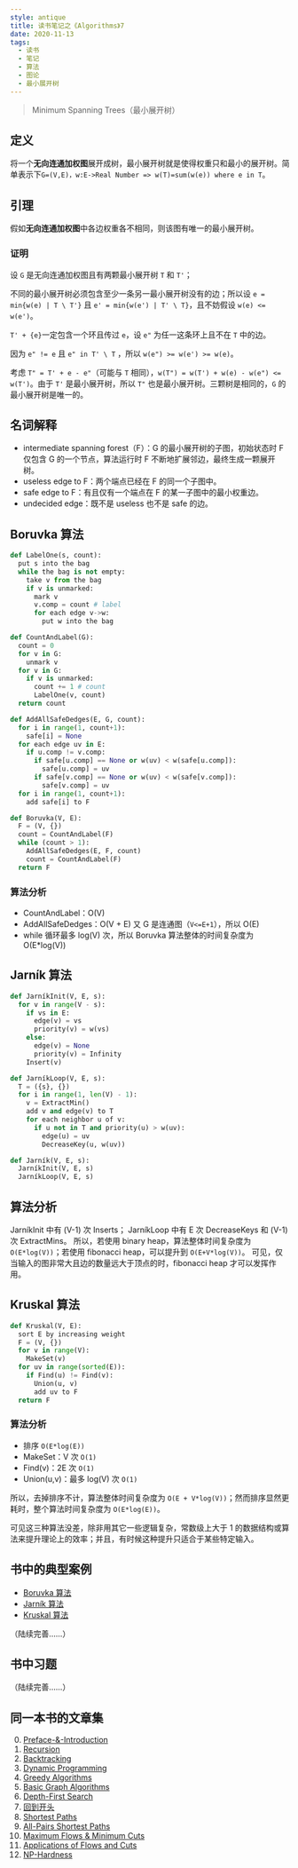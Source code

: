 ```yaml
---
style: antique
title: 读书笔记之《Algorithms》7
date: 2020-11-13
tags:
  - 读书
  - 笔记
  - 算法
  - 图论
  - 最小展开树
---
```


> Minimum Spanning Trees（最小展开树）

## 定义

将一个**无向连通加权图**展开成树，最小展开树就是使得权重只和最小的展开树。简单表示下`G=(V,E)，w:E->Real Number => w(T)=sum(w(e)) where e in T`。

## 引理

假如**无向连通加权图**中各边权重各不相同，则该图有唯一的最小展开树。

### 证明

设 `G` 是无向连通加权图且有两颗最小展开树 `T` 和 `T'`；

不同的最小展开树必须包含至少一条另一最小展开树没有的边；所以设 `e = min{w(e) | T \ T'}` 且 `e' = min{w(e') | T' \ T}`，且不妨假设 `w(e) <= w(e')`。

`T' + {e}`一定包含一个环且传过 `e`，设 `e"` 为任一这条环上且不在 `T` 中的边。

因为 `e" != e` 且 `e" in T' \ T` ，所以 `w(e") >= w(e') >= w(e)`。

考虑 `T" = T' + e - e"`（可能与 `T` 相同），`w(T") = w(T') + w(e) - w(e") <= w(T')`。由于 `T'` 是最小展开树，所以 `T"` 也是最小展开树。三颗树是相同的，`G` 的最小展开树是唯一的。

## 名词解释

- intermediate spanning forest（F）：G 的最小展开树的子图，初始状态时 F 仅包含 G 的一个节点，算法运行时 F 不断地扩展邻边，最终生成一颗展开树。
- useless edge to F：两个端点已经在 F 的同一个子图中。
- safe edge to F：有且仅有一个端点在 F 的某一子图中的最小权重边。
- undecided edge：既不是 useless 也不是 safe 的边。

## Boruvka 算法

```python
def LabelOne(s, count):
  put s into the bag
  while the bag is not empty:
    take v from the bag
    if v is unmarked:
      mark v
      v.comp = count # label
      for each edge v->w:
        put w into the bag

def CountAndLabel(G):
  count = 0
  for v in G:
    unmark v
  for v in G:
    if v is unmarked:
      count += 1 # count
      LabelOne(v, count)
  return count

def AddAllSafeDedges(E, G, count):
  for i in range(1, count+1):
    safe[i] = None
  for each edge uv in E:
    if u.comp != v.comp:
      if safe[u.comp] == None or w(uv) < w(safe[u.comp]):
        safe[u.comp] = uv
      if safe[v.comp] == None or w(uv) < w(safe[v.comp]):
        safe[v.comp] = uv
  for i in range(1, count+1):
    add safe[i] to F

def Boruvka(V, E):
  F = (V, {})
  count = CountAndLabel(F)
  while (count > 1):
    AddAllSafeDedges(E, F, count)
    count = CountAndLabel(F)
  return F
```

### 算法分析

- CountAndLabel：O(V)
- AddAllSafeDedges：O(V + E) 又 G 是连通图（`V<=E+1`），所以 O(E)
- while 循环最多 log(V) 次，所以 Boruvka 算法整体的时间复杂度为 O(E\*log(V))

## Jarník 算法

```python
def JarníkInit(V, E, s):
  for v in range(V - s):
    if vs in E:
      edge(v) = vs
      priority(v) = w(vs)
    else:
      edge(v) = None
      priority(v) = Infinity
    Insert(v)

def JarníkLoop(V, E, s):
  T = ({s}, {})
  for i in range(1, len(V) - 1):
    v = ExtractMin()
    add v and edge(v) to T
    for each neighbor u of v:
      if u not in T and priority(u) > w(uv):
        edge(u) = uv
        DecreaseKey(u, w(uv))

def Jarník(V, E, s):
  JarníkInit(V, E, s)
  JarníkLoop(V, E, s)
```

## 算法分析

JarníkInit 中有 (V-1) 次 Inserts；
JarníkLoop 中有 E 次 DecreaseKeys 和 (V-1) 次 ExtractMins。
所以，若使用 binary heap，算法整体时间复杂度为 `O(E*log(V))`；若使用 fibonacci heap，可以提升到 `O(E+V*log(V))`。
可见，仅当输入的图非常大且边的数量远大于顶点的时，fibonacci heap 才可以发挥作用。

## Kruskal 算法

```python
def Kruskal(V, E):
  sort E by increasing weight
  F = (V, {})
  for v in range(V):
    MakeSet(v)
  for uv in range(sorted(E)):
    if Find(u) != Find(v):
      Union(u, v)
      add uv to F
  return F
```

### 算法分析

- 排序 `O(E*log(E))`
- MakeSet：V 次 `O(1)`
- Find(v)：2E 次 `O(1)`
- Union(u,v)：最多 log(V) 次 `O(1)`

所以，去掉排序不计，算法整体时间复杂度为 `O(E + V*log(V))`；然而排序显然更耗时，整个算法时间复杂度为 `O(E*log(E))`。

可见这三种算法没差，除非用其它一些逻辑复杂，常数级上大于 1 的数据结构或算法来提升理论上的效率；并且，有时候这种提升只适合于某些特定输入。

## 书中的典型案例

- [Boruvka 算法](scroll-to:boruvka-suan-fa)
- [Jarník 算法](scroll-to:jarnik-suan-fa)
- [Kruskal 算法](scroll-to:kruskal-suan-fa)

（陆续完善……）

## 书中习题

（陆续完善……）

## 同一本书的文章集

0. [Preface-&-Introduction](post:Book-Algorithms-0-Preface-&-Introduction)
1. [Recursion](post:Book-Algorithms-1-Recursion)
1. [Backtracking](post:Book-Algorithms-2-Backtracking)
1. [Dynamic Programming](post:Book-Algorithms-3-Dynamic-Programming)
1. [Greedy Algorithms](post:Book-Algorithms-4-Greedy-Algorithms)
1. [Basic Graph Algorithms](post:Book-Algorithms-5-Basic-Graph-Algorithms)
1. [Depth-First Search](post:Book-Algorithms-6-Depth-First-Search)
1. [回到开头](scroll-to-the-very-top)
1. [Shortest Paths](post:Book-Algorithms-8-Shortest-Paths)
1. [All-Pairs Shortest Paths](post:Book-Algorithms-9-All-Pairs-Shortest-Paths)
1. [Maximum Flows & Minimum Cuts](post:Book-Algorithms-10-Maximum-Flows-&-Minimum-Cuts)
1. [Applications of Flows and Cuts](post:Book-Algorithms-11-Applications-of-Flows-and-Cuts)
1. [NP-Hardness](post:Book-Algorithms-12-NP-Hardness)
